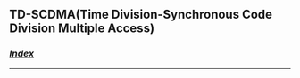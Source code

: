 ## <span id="back">TD-SCDMA(Time Division-Synchronous Code Division Multiple Access)</span> ##

### [*Index*](http://sheldonjie.github.io/)
----------



